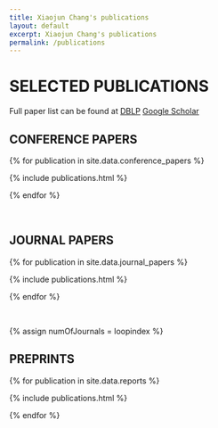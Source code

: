 ```yaml
---
title: Xiaojun Chang's publications
layout: default
excerpt: Xiaojun Chang's publications
permalink: /publications
---
```

# SELECTED PUBLICATIONS

Full paper list can be found at [DBLP](https://dblp.org/pers/c/Chang:Xiaojun.html)  [Google Scholar](https://scholar.google.com/citations?hl=en&user=8suupocAAAAJ)

## CONFERENCE PAPERS

{% for publication in site.data.conference_papers %}

{% include publications.html %}

{% endfor %}

<p>&nbsp;</p>

## JOURNAL PAPERS

{% for publication in site.data.journal_papers %}

{% include publications.html %}

{% endfor %}

<p>&nbsp;</p>

{% assign numOfJournals = loopindex %}

## PREPRINTS

{% for publication in site.data.reports %}

{% include publications.html %}

{% endfor %}

